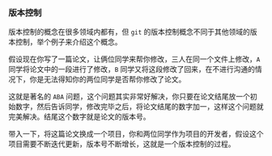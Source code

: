 ### 版本控制

版本控制的概念在很多领域内都有，但 `git` 的版本控制概念不同于其他领域的版本控制，举个例子来介绍这个概念。

假设现在你写了一篇论文，让俩位同学来帮你修改，三人在同一个文件上修改，`A` 同学将论文中的一段进行了修改，`B` 同学又将这段修改了回来，在不进行沟通的情况下，你是无法得知你的两位同学是否帮你修改了论文。

这就是著名的 `ABA` 问题，这个问题其实非常好解决，你只要在论文结尾放一个初始数字，然后告诉同学，修改完毕之后，将论文结尾的数字加一，这样这个问题就完美解决。结尾这个数字就是论文的版本号。

带入一下，将这篇论文换成一个项目，你和两位同学作为项目的开发者，假设这个项目需要不断迭代更新，版本号不断增长，这就是一个版本控制的过程。